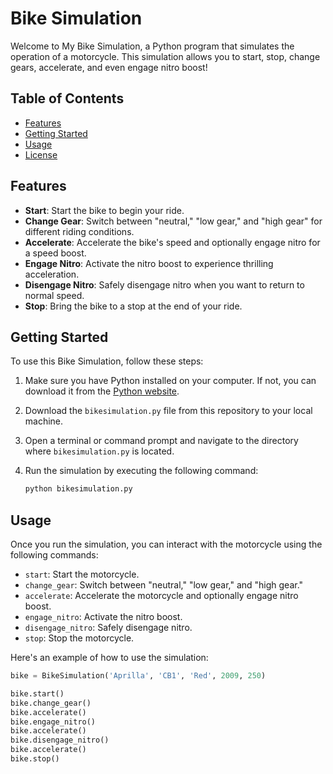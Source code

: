 # Bike Simulation

Welcome to My Bike Simulation, a Python program that simulates the operation of a motorcycle. This simulation allows you to start, stop, change gears, accelerate, and even engage nitro boost!

## Table of Contents

- [Features](#features)
- [Getting Started](#getting-started)
- [Usage](#usage)
- [License](#license)

## Features

- **Start**: Start the bike to begin your ride.
- **Change Gear**: Switch between "neutral," "low gear," and "high gear" for different riding conditions.
- **Accelerate**: Accelerate the bike's speed and optionally engage nitro for a speed boost.
- **Engage Nitro**: Activate the nitro boost to experience thrilling acceleration.
- **Disengage Nitro**: Safely disengage nitro when you want to return to normal speed.
- **Stop**: Bring the bike to a stop at the end of your ride.

## Getting Started

To use this Bike Simulation, follow these steps:

1. Make sure you have Python installed on your computer. If not, you can download it from the [Python website](https://www.python.org/downloads/).

2. Download the `bikesimulation.py` file from this repository to your local machine.

3. Open a terminal or command prompt and navigate to the directory where `bikesimulation.py` is located.

4. Run the simulation by executing the following command:

   ```bash
   python bikesimulation.py
   ```

## Usage

Once you run the simulation, you can interact with the motorcycle using the following commands:

- `start`: Start the motorcycle.
- `change_gear`: Switch between "neutral," "low gear," and "high gear."
- `accelerate`: Accelerate the motorcycle and optionally engage nitro boost.
- `engage_nitro`: Activate the nitro boost.
- `disengage_nitro`: Safely disengage nitro.
- `stop`: Stop the motorcycle.

Here's an example of how to use the simulation:

```python
bike = BikeSimulation('Aprilla', 'CB1', 'Red', 2009, 250)

bike.start()
bike.change_gear()
bike.accelerate()
bike.engage_nitro()
bike.accelerate()
bike.disengage_nitro()
bike.accelerate()
bike.stop()
```
